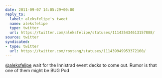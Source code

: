 ```yaml
---
date: 2011-09-07 14:05:29+00:00
reply_to:
  label: aleksfelipe's tweet
  name: aleksfelipe
  type: twitter
  url: https://twitter.com/aleksfelipe/statuses/111435434613157888/
source: twitter
syndicated:
- type: twitter
  url: https://twitter.com/roytang/statuses/111439949953372160/
---
```


[@aleksfelipe](https://twitter.com/aleksfelipe/) wait for the Innistrad event decks to come out. Rumor is that one of them might be BUG Pod